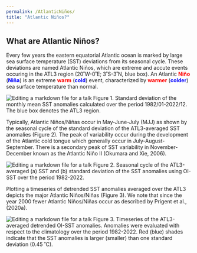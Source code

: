 ```yaml
---
permalink: /AtlanticNiños/
title: "Atlantic Niños?"
---
```




## What are Atlantic Niños? 
Every few years the eastern equatorial Atlantic ocean is marked by large sea surface temperature (SST) deviations from its seasonal cycle. These deviations are named Atlantic Niños, which are extreme and accute events occuring in the ATL3 region (20˚W-0˚E; 3˚S-3˚N, blue box). An Atlantic <span style="color:red">**Niño**</span> (<span style="color:blue">**Niña**</span>) is an extreme <span style="color:red"> **warm** </span> (<span style="color:blue">**cold**</span>) event, characterized by <span style="color:red">**warmer**</span> (<span style="color:blue">**colder**</span>) sea surface temperature than normal. 

![Editing a markdown file for a talk](https://raw.githubusercontent.com/aprig/arthurprigent/master/_pages/figure_atl3.png)
Figure 1. Standard deviation of the monthly mean SST anomalies calculated over the period 1982/01-2022/12. The blue box denotes the ATL3 region. 

Typically, Atlantic Niños/Niñas occur in May-June-July (MJJ) as shown by the seasonal cycle of the standard deviation of the ATL3-averaged SST anomalies (Figure 2). The peak of variability occur during the development of the Atlantic cold tongue which generally occur in July-August-September. There is a secondary peak of SST variability in November-December known as the Atlantic Niño II (Okumara and Xie, 2006).

![Editing a markdown file for a talk](https://raw.githubusercontent.com/aprig/arthurprigent/master/_pages/figure_seasonal_cycles_atl3.png)
Figure 2. Seasonal cycle of the ATL3-averaged (a) SST and (b) standard deviation of the SST anomalies using OI-SST over the period 1982-2022. 

Plotting a timeseries of detrended SST anomalies averaged over the ATL3 depicts the major Atlantic Niños/Niñas (Figure 3). We note that since the year 2000 fewer Atlantic Niños/Niñas occur as described by Prigent et al., (2020a). 

![Editing a markdown file for a talk](https://raw.githubusercontent.com/aprig/arthurprigent/master/_pages/figure_timeseries_atl3.png)
Figure 3. Timeseries of the ATL3-averaged detrended OI-SST anomalies. Anomalies were evaluated with respect to the climatology over the period 1982-2022. Red (blue) shades indicate that the SST anomalies is larger (smaller) than one standard deviation (0.45 ˚C).  
